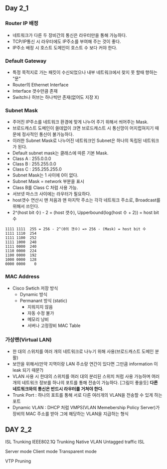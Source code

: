 ## Day 2_1

### Router IP 배정
- 네트워크가 다른 두 장비간의 통신은 라우터만을 통해 가능하다.
- TCP/IP통신 시 라우터에도 IP주소를 부여해 주는 것이 좋다.
- IP주소 배정 시 호스트 도메인이 호스트 수 보다 커야 한다.
 
### Default Gateway
- 특정 목적지로 가는 패킷이 수신되었으나 내부 네트워크에서 찾지 못 할때 향하는 "문"
- Router의 Ethernet Interface
- Interface 갯수만큼 존재
- Switch나 허브는 하나씩만 존재(없어도 지장 X)   

### Subnet Mask
- 주어진 IP주소를 네트워크 환경에 맞게 나누어 주기 위해서 씌어주는 Mask.
- 브로드캐스트 도메인이 쓸데없이 크면 브로드캐스트 시 통신망이 어지럽혀지기 때문에 정사적인 통신이 불가능하다.
- 이러한 Subnet Mask로 나누어진 네트워크인 Subnet은 하나의 독립된 네트워크가 된다.
- Default subnet mask는 클래스에 따른 기본 Mask.
- Class A : 255.0.0.0
- Class B : 255.255.0.0
- Class C : 255.255.255.0
- Subnet Mask는 1 사이에 0이 없다.
- Subnet Mask = network 부분을 표시
- Class B를 Class C 처럼 사용 가능.
- 서브넷 마스크 사이에는 라우터가 필요하다.
- host갯수 연산시 맨 처음과 맨 마지막 주소는 각각 네트워크 주소로, Broadcast를 위해서 쓰인다.
- 2^(host bit 수) - 2 = (host 갯수), Upperbound(log(host 수 + 2)) = host bit 수

```
1111 1111  255 = 256 - 2^(0의 갯수) => 256 - (Mask) = host bit 수
1111 1110  254
1111 1100  252
1111 1000  248
1111 0000  240
1110 0000  224
1100 0000  192
1000 0000  128
0000 0000    0
```

### MAC Address
- Cisco Swtich 저장 방식
    - Dynamic 방식
    - Permanant 방식 (static)
        - 지워지지 않음
        - 자동 수정 불가
        - 메모리 낭비
        - 서버나 고정장비
MAC Table 

### 가상랜(Virtual LAN)
- 한 대의 스위치를 여러 개의 네트워크로 나누기 위해 사용(브로드캐스트 도메인 분활)
- 보안을 위해서(만약 지역이랑 LAN 주소랑 연간이 있다면 그만큼 information 이 leak 되기 때문?)
- VLAN 사용 시 한대의 스위치를 여러 대의 분리된 스위치 처럼 사용 가능하며 여러개의 네트워크 정보를 하나의 포트를 통해 전송이 가능하다.
 [그림이 좋을듯]
**다른 네트워크와의 통신은 반드시 라우터를 거쳐야 한다.**
- Trunk Port : 하나의 포트를 통해 서로 다른 여러개의 VLAN을 전송할 수 있게 하는 포트
- Dynamic VLAN : DHCP 처럼 VMPS(VLAN Memebership Policy Server)가 장비의 MAC 주소를 받아 그에 해당하는 VLAN을 지급하는 형식 


## DAY 2_2
ISL Trunking
IEEE802.1Q Trunking
Native VLAN Untagged traffic
ISL

Server mode
Client mode
Transparent mode


VTP Pruning 